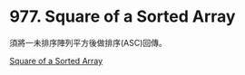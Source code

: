 # 977. Square of a Sorted Array

須將一未排序陣列平方後做排序(ASC)回傳。

[Square of a Sorted Array](https://leetcode.com/problems/squares-of-a-sorted-array/)